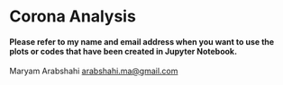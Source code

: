 # Corona Analysis
#### Please refer to my name and email address when you want to use the plots or codes that have been created in Jupyter Notebook.

Maryam Arabshahi arabshahi.ma@gmail.com
